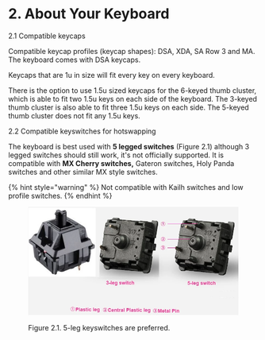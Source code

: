 # 2. About Your Keyboard

2.1 Compatible keycaps

Compatible keycap profiles (keycap shapes): DSA, XDA, SA Row 3 and MA. The keyboard comes with DSA keycaps.

Keycaps that are 1u in size will fit every key on every keyboard.&#x20;

There is the option to use 1.5u sized keycaps for the 6-keyed thumb cluster, which is able to fit two 1.5u keys on each side of the keyboard. The 3-keyed thumb cluster is also able to fit three 1.5u keys on each side.  The 5-keyed thumb cluster does not fit any 1.5u keys.



2.2 Compatible keyswitches for hotswapping

The keyboard is best used with **5 legged switches** (Figure 2.1) although 3 legged switches should still work, it's not officially supported. It is compatible with **MX Cherry switches,** Gateron switches, Holy Panda switches and other similar MX style switches.

{% hint style="warning" %}
Not compatible with Kailh switches and low profile switches.
{% endhint %}



<figure><img src=".gitbook/assets/3.png" alt="five-leg-keyswitches-work-best-with-taiko-dactyl-keyboard"><figcaption><p>Figure 2.1. 5-leg keyswitches are preferred.</p></figcaption></figure>

